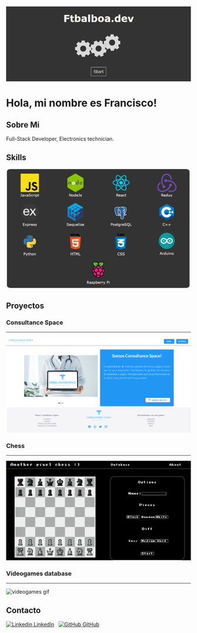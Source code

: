 ![ welcome gif](assets/aniOne.gif) [](assets/aniOne.gif)

# Hola, mi nombre es Francisco!

## Sobre Mi

Full-Stack Developer, Electronics technician.

## Skills

<img src="assets/skills.png" width=600px>

## Proyectos

### Consultance Space

<hr style="height:1px;border:none;color:#333;background-color:#333;">

![ consultance png](https://raw.githubusercontent.com/RodrigoToledo5/ConsultanceSpace/Develop/client/src/assets/img/readme/1.PNG) [](https://github.com/RodrigoToledo5/ConsultanceSpace)

### Chess

<hr style="height:1px;border:none;color:#333;background-color:#333;">

![ chess gif](https://raw.githubusercontent.com/ftbalboa/rrchess/main/imgRm/ej.gif) [](https://github.com/ftbalboa/rrchess)

### Videogames database

<hr style="height:1px;border:none;color:#333;background-color:#333;">

![ videogames gif](https://raw.githubusercontent.com/ftbalboa/PI-Videogames-FT14b/main/gif/ej4.gif) [](https://github.com/ftbalboa/PI-Videogames-FT14b)

## Contacto

[![Linkedin](https://i.stack.imgur.com/gVE0j.png) LinkedIn](https://www.linkedin.com/in/ftbr/)
&nbsp;
[![GitHub](https://i.stack.imgur.com/tskMh.png) GitHub](https://github.com/ftbalboa)

<!-- [![Top Langs](https://github-readme-stats.vercel.app/api/top-langs/?username=ftbalboa)](https://github.com/anuraghazra/github-readme-stats) -->
